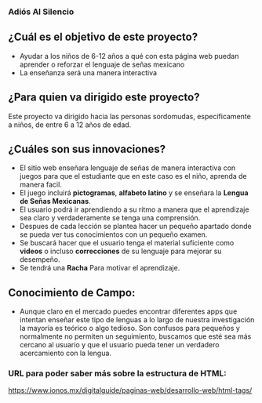 ### Adiós Al Silencio

## ¿Cuál es el objetivo de este proyecto?
- Ayudar a los niños de 6-12 años a qué con esta página web puedan aprender o reforzar el lenguaje de señas mexicano
- La enseñanza será una manera interactiva
## ¿Para quien va dirigido este proyecto? 
Este proyecto va dirigido hacia las personas sordomudas, especificamente a niños, de entre 6 a 12 años de edad.

## ¿Cuáles son sus innovaciones?
- El sitio web enseñara lenguaje de señas de manera interactiva con juegos para que el estudiante que en este caso es el niño, aprenda de manera facil. 
- El juego incluirá **pictogramas**, **alfabeto latino** y se enseñara la **Lengua de Señas Mexicanas**.
- El usuario podrá ir aprendiendo a su ritmo a manera que el aprendizaje sea claro y verdaderamente se tenga una comprensión. 
- Despues de cada lección se plantea hacer un pequeño apartado donde se pueda ver tus conocimientos con un pequeño examen.
- Se buscará hacer que el usuario tenga el material suficiente como **videos** o incluso **correcciones** de su lenguaje para mejorar su desempeño. 
- Se tendrá una **Racha** Para motivar el aprendizaje.

## Conocimiento de Campo:
- Aunque claro en el mercado puedes encontrar diferentes apps que intentan enseñar este tipo de lenguas a lo largo de nuestra investigación la mayoría es teórico o algo tedioso. Son confusos para pequeños y normalmente no permiten un seguimiento, buscamos que esté sea más cercano al usuario y que el usuario pueda tener un verdadero acercamiento con la lengua.

### URL para poder saber más sobre la estructura de HTML:
https://www.ionos.mx/digitalguide/paginas-web/desarrollo-web/html-tags/
